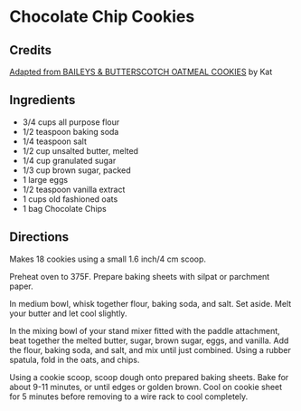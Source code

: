 # Chocolate Chip Cookies

## Credits

[Adapted from BAILEYS & BUTTERSCOTCH OATMEAL COOKIES](https://cupofsugarpinchofsalt.com/2019/08/21/baileys-butterscotch-oatmeal-cookies/) by Kat

## Ingredients

- 3/4 cups all purpose flour
- 1/2 teaspoon baking soda
- 1/4 teaspoon salt
- 1/2 cup unsalted butter, melted
- 1/4 cup granulated sugar
- 1/3 cup brown sugar, packed
- 1 large eggs
- 1/2 teaspoon vanilla extract
- 1 cups old fashioned oats
- 1 bag Chocolate Chips

## Directions

Makes 18 cookies using a small 1.6 inch/4 cm scoop.

Preheat oven to 375F. Prepare baking sheets with silpat or parchment paper.

In medium bowl, whisk together flour, baking soda, and salt. Set aside. Melt
your butter and let cool slightly.

In the mixing bowl of your stand mixer fitted with the paddle attachment, beat
together the melted butter, sugar, brown sugar, eggs, and vanilla. Add the
flour, baking soda, and salt, and mix until just combined. Using a rubber
spatula, fold in the oats, and chips.

Using a cookie scoop, scoop dough onto prepared baking sheets. Bake for about
9-11 minutes, or until edges or golden brown. Cool on cookie sheet for 5
minutes before removing to a wire rack to cool completely.


